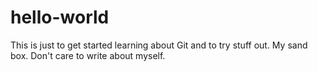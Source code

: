 # hello-world
This is just to get started learning about Git and to try stuff out.  My sand box.
Don't care to write about myself.

